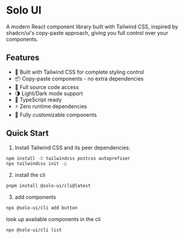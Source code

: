 # Solo UI

A modern React component library built with Tailwind CSS, inspired by shadcn/ui's copy-paste approach, giving you full control over your components.

## Features

- 🎨 Built with Tailwind CSS for complete styling control
- 📦 Copy-paste components - no extra dependencies
- 🔧 Full source code access
- 🌗 Light/Dark mode support
- 🚀 TypeScript ready
- ⚡ Zero runtime dependencies
- 🎯 Fully customizable components

## Quick Start

1. Install Tailwind CSS and its peer dependencies:

```bash
npm install -D tailwindcss postcss autoprefixer
npx tailwindcss init -p
```

2. install the cli

```bash
pnpm install @solo-ui/cli@latest
```

3. add components

```bash
npx @solo-ui/cli add button
```

look up available components in the cli

```bash
npx @solo-ui/cli list
```
